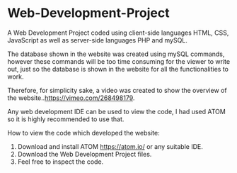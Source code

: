 # Web-Development-Project

A Web Development Project coded using client-side languages HTML, CSS, JavaScript as well as server-side languages PHP and mySQL.

The database shown in the website was created using mySQL commands, however these commands will be too time consuming for the viewer to write out, just so the database is shown in the website for all the functionalities to work.

Therefore, for simplicity sake, a video was created to show the overview of the website..https://vimeo.com/268498179.

Any web development IDE can be used to view the code, I had used ATOM so it is highly recommended to use that.

How to view the code which developed the website:
1.	Download and install ATOM https://atom.io/ or any suitable IDE.
2.	Download the Web Development Project files.
3.	Feel free to inspect the code.
